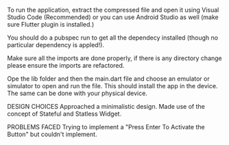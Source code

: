 To run the application, extract the compressed file and open it using Visual Studio Code (Recommended) or you can use Android Studio as well (make sure Flutter plugin is installed.)

You should do a pubspec run to get all the dependecy installed (though no particular dependency is appled!).

Make sure all the imports are done properly, if there is any directory change please ensure the imports are refactored.

Ope the lib folder and then the main.dart file and choose an emulator or simulator to open and run the file. This should install the app in the device. The same can be done with your physical device.

DESIGN CHOICES
Approached a minimalistic design. Made use of the concept of Stateful and Statless Widget.

PROBLEMS FACED
Trying to implement a "Press Enter To Activate the Button" but couldn't implement.